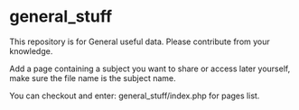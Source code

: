 general_stuff
=============

This repository is for General useful data. Please contribute from your knowledge. 

Add a page containing a subject you want to share or access later yourself,
make sure the file name is the subject name.

You can checkout and enter: 
general_stuff/index.php for pages list.
